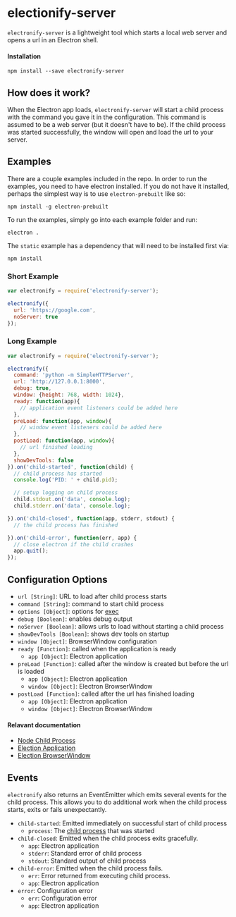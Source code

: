 # electionify-server

`electronify-server` is a lightweight tool which starts a local web server and opens a url in an Electron shell.

#### Installation

```
npm install --save electronify-server
```

## How does it work?

When the Electron app loads, `electronify-server` will start a child process with the command you gave it in the configuration. This command is assumed to be a web server (but it doesn't have to be). If the child process was started successfully, the window will open and load the url to your server.

## Examples

There are a couple examples included in the repo. In order to run the examples, you need to have electron installed. If you do not have it installed, perhaps the simplest way is to use `electron-prebuilt` like so:

```
npm install -g electron-prebuilt
```

To run the examples, simply go into each example folder and run:

```
electron .
```

The `static` example has a dependency that will need to be installed first via:

```
npm install
```

### Short Example

```js
var electronify = require('electronify-server');

electronify({
  url: 'https://google.com',
  noServer: true
});
```

### Long Example

```js
var electronify = require('electronify-server');

electronify({
  command: 'python -m SimpleHTTPServer',
  url: 'http://127.0.0.1:8000',
  debug: true,
  window: {height: 768, width: 1024},
  ready: function(app){
    // application event listeners could be added here
  },
  preLoad: function(app, window){
    // window event listeners could be added here
  },
  postLoad: function(app, window){
    // url finished loading
  },
  showDevTools: false
}).on('child-started', function(child) {
  // child process has started
  console.log('PID: ' + child.pid);

  // setup logging on child process
  child.stdout.on('data', console.log);
  child.stderr.on('data', console.log);

}).on('child-closed', function(app, stderr, stdout) {
  // the child process has finished

}).on('child-error', function(err, app) {
  // close electron if the child crashes
  app.quit();
});
```

## Configuration Options

* `url [String]`: URL to load after child process starts
* `command [String]`: command to start child process
* `options [Object]`: options for [exec][2]
* `debug [Boolean]`: enables debug output
* `noServer [Boolean]`: allows urls to load without starting a child process
* `showDevTools [Boolean]`: shows dev tools on startup
* `window [Object]`: BrowserWindow configuration
* `ready [Function]`: called when the application is ready
    * `app [Object]`: Electron application
* `preLoad [Function]`: called after the window is created but before the url is loaded
    * `app [Object]`: Electron application
    * `window [Object]`: Electron BrowserWindow
* `postLoad [Function]`: called after the url has finished loading
    * `app [Object]`: Electron application
    * `window [Object]`: Electron BrowserWindow

#### Relavant documentation

* [Node Child Process](https://nodejs.org/api/child_process.html#child_process_class_childprocess)
* [Election Application](https://github.com/atom/electron/blob/master/docs/api/app.md)
* [Election BrowserWindow](https://github.com/atom/electron/blob/master/docs/api/browser-window.md#new-browserwindowoptions)

## Events

`electronify` also returns an EventEmitter which emits several events for the child process. This allows you to do additional work when the child process starts, exits or fails unexpectantly.

* `child-started`: Emitted immediately on successful start of child process
    * `process`: The [child process][1] that was started
* `child-closed`: Emitted when the child process exits gracefully.
    * `app`: Electron application
    * `stderr`: Standard error of child process
    * `stdout`: Standard output of child process
* `child-error`: Emitted when the child process fails.
    * `err`: Error returned from executing child process.
    * `app`: Electron application
* `error`: Configuration error
    * `err`: Configuration error
    * `app`: Electron application

[1]: https://nodejs.org/api/child_process.html#child_process_class_childprocess "child process"
[2]: https://nodejs.org/api/child_process.html#child_process_child_process_exec_command_options_callback "child_process.exec"
